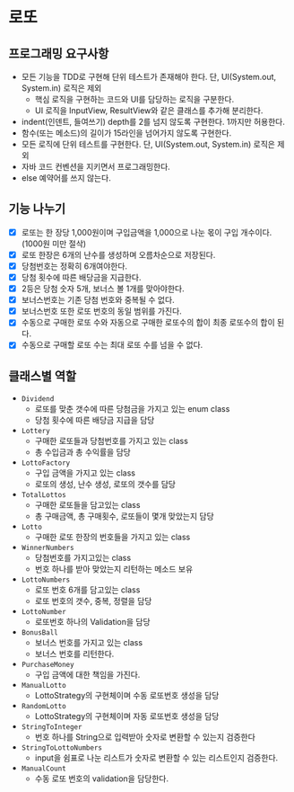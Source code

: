 # 로또
## 프로그래밍 요구사항
* 모든 기능을 TDD로 구현해 단위 테스트가 존재해야 한다. 단, UI(System.out, System.in) 로직은 제외
  * 핵심 로직을 구현하는 코드와 UI를 담당하는 로직을 구분한다.
  * UI 로직을 InputView, ResultView와 같은 클래스를 추가해 분리한다.
* indent(인덴트, 들여쓰기) depth를 2를 넘지 않도록 구현한다. 1까지만 허용한다.
* 함수(또는 메소드)의 길이가 15라인을 넘어가지 않도록 구현한다.
* 모든 로직에 단위 테스트를 구현한다. 단, UI(System.out, System.in) 로직은 제외
* 자바 코드 컨벤션을 지키면서 프로그래밍한다.
* else 예약어를 쓰지 않는다.

## 기능 나누기
- [x] 로또는 한 장당 1,000원이며 구입금액을 1,000으로 나눈 몫이 구입 개수이다.(1000원 미만 절삭)
- [x] 로또 한장은 6개의 난수를 생성하며 오름차순으로 저장된다.
- [x] 당첨번호는 정확히 6개여야한다.
- [x] 당첨 횟수에 따른 배당금을 지급한다.
- [x] 2등은 당첨 숫자 5개, 보너스 볼 1개를 맞아야한다. 
- [x] 보너스번호는 기존 당첨 번호와 중복될 수 없다.
- [x] 보너스번호 또한 로또 번호의 동일 범위를 가진다.
- [x] 수동으로 구매한 로또 수와 자동으로 구매한 로또수의 합이 최종 로또수의 합이 된다.
- [x] 수동으로 구매할 로또 수는 최대 로또 수를 넘을 수 없다.

## 클래스별 역할
- `Dividend`
  - 로또를 맞춘 갯수에 따른 당첨금을 가지고 있는 enum class
  - 당첨 횟수에 따른 배당금 지급을 담당
- `Lottery`
  - 구매한 로또들과 당첨번호를 가지고 있는 class
  - 총 수입금과 총 수익률을 담당
- `LottoFactory`
  - 구입 금액을 가지고 있는 class
  - 로또의 생성, 난수 생성, 로또의 갯수를 담당
- `TotalLottos`
  - 구매한 로또들을 담고있는 class
  - 총 구매금액, 총 구매횟수, 로또들이 몇개 맞았는지 담당
- `Lotto`
  - 구매한 로또 한장의 번호들을 가지고 있는 class
- `WinnerNumbers`
  - 당첨번호를 가지고있는 class
  - 번호 하나를 받아 맞았는지 리턴하는 메소드 보유
- `LottoNumbers`
  - 로또 번호 6개를 담고있는 class 
  - 로또 번호의 갯수, 중복, 정렬을 담당
- `LottoNumber`
  - 로또번호 하나의 Validation을 담당
- `BonusBall`
  - 보너스 번호를 가지고 있는 class
  - 보너스 번호를 리턴한다.
- `PurchaseMoney`
  - 구입 금액에 대한 책임을 가진다.
- `ManualLotto`
  - LottoStrategy의 구현체이며 수동 로또번호 생성을 담당
- `RandomLotto`
  - LottoStrategy의 구현체이며 자동 로또번호 생성을 담당
- `StringToInteger`
  - 번호 하나를 String으로 입력받아 숫자로 변환할 수 있는지 검증한다
- `StringToLottoNumbers`
  - input을 쉼표로 나눈 리스트가 숫자로 변환할 수 있는 리스트인지 검증한다.
- `ManualCount`
  - 수동 로또 번호의 validation을 담당한다.